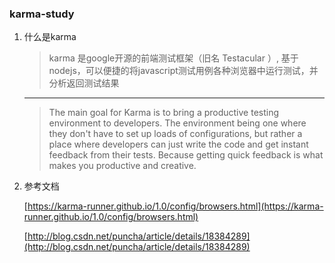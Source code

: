 ### karma-study

1.  什么是karma

    > karma 是google开源的前端测试框架（旧名 Testacular ）,
    基于nodejs，可以便捷的将javascript测试用例各种浏览器中运行测试，并分析返回测试结果
    ---
    > The main goal for Karma is to bring a productive testing environment to developers. 
    The environment being one where they don't have to set up loads of configurations, 
    but rather a place where developers can just write the code and get instant feedback from their tests.
     Because getting quick feedback is what makes you productive and creative.

2. 参考文档 

    [https://karma-runner.github.io/1.0/config/browsers.html](https://karma-runner.github.io/1.0/config/browsers.html)
    
    [http://blog.csdn.net/puncha/article/details/18384289](http://blog.csdn.net/puncha/article/details/18384289)
    
    
    